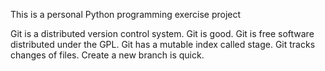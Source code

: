 This is a personal Python programming exercise project

Git is a distributed version control system.
Git is good.
Git is free software distributed under the GPL.
Git has a mutable index called stage.
Git tracks changes of files.
Create a new branch is quick.
